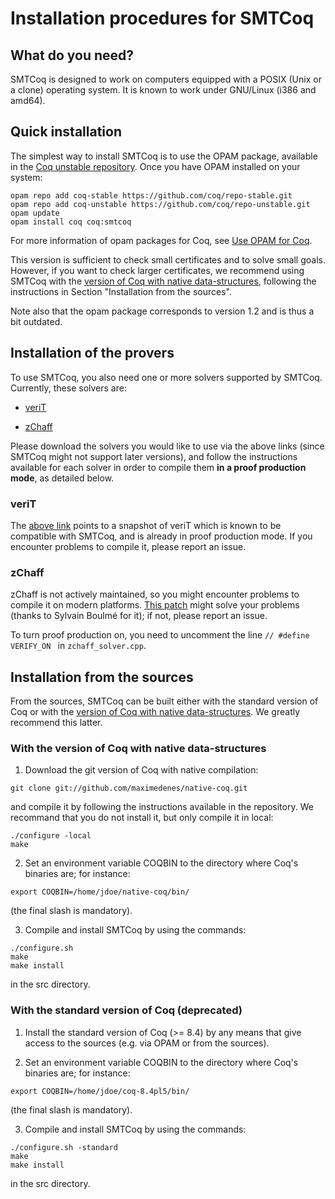 # Installation procedures for SMTCoq

## What do you need?

SMTCoq is designed to work on computers equipped with a POSIX (Unix or a
clone) operating system. It is known to work under GNU/Linux (i386 and
amd64).


## Quick installation

The simplest way to install SMTCoq is to use the OPAM package, available
in the
[Coq unstable repository](https://github.com/coq/repo-unstable.git).
Once you have OPAM installed on your system:
```
opam repo add coq-stable https://github.com/coq/repo-stable.git
opam repo add coq-unstable https://github.com/coq/repo-unstable.git
opam update
opam install coq coq:smtcoq
```
For more information of opam packages for Coq, see
[Use OPAM for Coq](http://coq-blog.clarus.me/use-opam-for-coq.html).

This version is sufficient to check small certificates and to solve
small goals. However, if you want to check larger certificates, we
recommend using SMTCoq with the
[version of Coq with native data-structures](https://github.com/maximedenes/native-coq),
following the instructions in Section "Installation from the sources".

Note also that the opam package corresponds to version 1.2 and is thus a
bit outdated.


## Installation of the provers

To use SMTCoq, you also need one or more solvers supported by SMTCoq.
Currently, these solvers are:

- [veriT](http://prosecco.gforge.inria.fr/personal/ckeller/Documents-recherche/Smtcoq/verit2c2b43b.tar.gz)

- [zChaff](http://www.princeton.edu/~chaff/zchaff.html)

Please download the solvers you would like to use via the above links
(since SMTCoq might not support later versions), and follow the
instructions available for each solver in order to compile them **in a
proof production mode**, as detailed below.


### veriT

The
[above link](http://prosecco.gforge.inria.fr/personal/ckeller/Documents-recherche/Smtcoq/verit2c2b43b.tar.gz)
points to a snapshot of veriT which is known to be compatible with
SMTCoq, and is already in proof production mode. If you encounter
problems to compile it, please report an issue.


### zChaff

zChaff is not actively maintained, so you might encounter problems to
compile it on modern platforms.
[This patch](http://prosecco.gforge.inria.fr/personal/ckeller/Documents-recherche/Smtcoq/zchaff64.patch)
might solve your problems (thanks to Sylvain Boulmé for it); if not,
please report an issue.

To turn proof production on, you need to uncomment the line
`// #define VERIFY_ON ` in `zchaff_solver.cpp`.


## Installation from the sources

From the sources, SMTCoq can be built either with the standard version
of Coq or with the
[version of Coq with native data-structures](https://github.com/maximedenes/native-coq).
We greatly recommend this latter.


### With the version of Coq with native data-structures

1. Download the git version of Coq with native compilation:
```
git clone git://github.com/maximedenes/native-coq.git
```
   and compile it by following the instructions available in the
   repository. We recommand that you do not install it, but only compile
   it in local:
```
./configure -local
make
```

2. Set an environment variable COQBIN to the directory where Coq's
   binaries are; for instance:
```
export COQBIN=/home/jdoe/native-coq/bin/
```
   (the final slash is mandatory).

3. Compile and install SMTCoq by using the commands:
```
./configure.sh
make
make install
```
   in the src directory.


### With the standard version of Coq (deprecated)

1. Install the standard version of Coq (>= 8.4) by any means that give
   access to the sources (e.g. via OPAM or from the sources).

2. Set an environment variable COQBIN to the directory where Coq's
   binaries are; for instance:
```
export COQBIN=/home/jdoe/coq-8.4pl5/bin/
```
   (the final slash is mandatory).

3. Compile and install SMTCoq by using the commands:
```
./configure.sh -standard
make
make install
```
   in the src directory.
